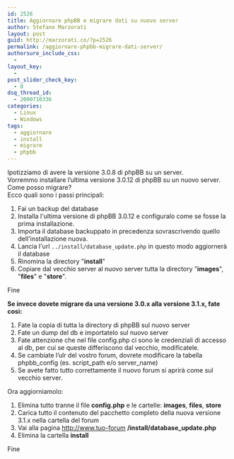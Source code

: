 ```yaml
---
id: 2526
title: Aggiornare phpBB e migrare dati su nuovo server
author: Stefano Marzorati
layout: post
guid: http://marzorati.co/?p=2526
permalink: /aggiornare-phpbb-migrare-dati-server/
authorsure_include_css:
  - 
layout_key:
  - 
post_slider_check_key:
  - 0
dsq_thread_id:
  - 2000710336
categories:
  - Linux
  - Windows
tags:
  - aggiornare
  - install
  - migrare
  - phpbb
---
```

Ipotizziamo di avere la versione 3.0.8 di phpBB su un server.  
Vorremmo installare l&#8217;ultima versione 3.0.12 di phpBB su un nuovo server.  
Come posso migrare?  
Ecco quali sono i passi principali:

1) Fai un backup del database  
2) Installa l'ultima versione di phpBB 3.0.12 e configuralo come se fosse la prima installazione.  
3) Importa il database backuppato in precedenza sovrascrivendo quello dell'installazione nuova.  
4) Lancia l'url `../install/database_update.php` in questo modo aggiornerà il database  
5) Rinomina la directory "**install**"  
6) Copiare dal vecchio server al nuovo server tutta la directory "**images**", "**files**" e "**store**".

Fine

**Se invece dovete migrare da una versione 3.0.x alla versione 3.1.x, fate così:**

1) Fate la copia di tutta la directory di phpBB sul nuovo server
2) Fate un dump del db e importatelo sul nuovo server
3) Fate attenzione che nel file config.php ci sono le credenziali di accesso al db, per cui se queste differiscono dal vecchio, modificatele.
4) Se cambiate l’ulr del vostro forum, dovrete modificare la tabella phpbb_config (es. script_path e/o server_name)
5) Se avete fatto tutto correttamente il nuovo forum si aprirà come sul vecchio server.

Ora aggiorniamolo:

1) Elimina tutto tranne il file **config.php** e le cartelle: **images**, **files**, **store**
2) Carica tutto il contenuto del pacchetto completo della nuova versione 3.1.x nella cartella del forum
3) Vai alla pagina http://www.tuo-forum **/install/database_update.php**
4) Elimina la cartella **install**

Fine
